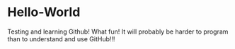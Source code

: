 # Hello-World
Testing and learning Github!
What fun!
It will probably be harder to program than to understand and use GitHub!!!

